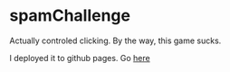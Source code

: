 # spamChallenge

Actually controled clicking. By the way, this game sucks.

I deployed it to github pages. Go [here](caleb1248.github.io/spamChallenge)
